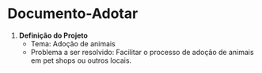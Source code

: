 # Documento-Adotar

1. **Definição do Projeto**
     * Tema:  Adoção de animais
     * Problema a ser resolvido:  Facilitar o processo de adoção de animais em pet shops ou outros locais.
